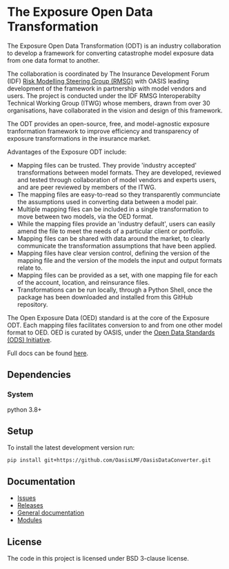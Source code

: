 # The Exposure Open Data Transformation

The Exposure Open Data Transformation (ODT) is an industry collaboration to develop a framework for converting catastrophe model exposure data from one data format to another. 

The collaboration is coordinated by The Insurance Development Forum (IDF) [Risk Modelling Steering Group (RMSG)](https://www.insdevforum.org/working-groups/rmsg/) with OASIS leading development of the framework in partnership with model vendors and users. 
The project is conducted under the IDF RMSG Interoperabilty Technical Working Group (ITWG) whose members, drawn from over 30 organisations, have collaborated in the vision and design of this framework. 

The ODT provides an open-source, free, and model-agnostic exposure tranformation framework to improve efficiency and transparency of exposure transformations in the insurance market.


Advantages of the Exposure ODT include:
* Mapping files can be trusted. They provide 'industry accepted' transformations between model formats. They are developed, reviewed and tested through collaboration of model vendors and experts users, and are peer reviewed by members of the ITWG. 
* The mapping files are easy-to-read so they transparently communciate the assumptions used in converting data between a model pair.
* Multiple mapping files can be included in a single transformation to move between two models, via the OED format.
* While the mapping files provide an 'industry default', users can easily amend the file to meet the needs of a particular client or portfolio.
* Mapping files can be shared with data around the market, to clearly communicate the transformation assumptions that have been applied.
* Mapping files have clear version control, defining the version of the mapping file and the version of the models the input and output formats relate to.
* Mapping files can be provided as a set, with one mapping file for each of the account, location, and reinsurance files.
* Transformations can be run locally, through a Python Shell, once the package has been downloaded and installed from this GitHub repository.

The Open Exposure Data (OED) standard is at the core of the Exposure ODT. Each mapping files facilitates conversion to and from one other model format to OED.
OED is curated by OASIS, under the [Open Data Standards (ODS) Initiative](https://oasislmf.org/open-data-standards).


Full docs can be found [here](https://oasislmf.github.io/OasisDataConverter/).


## Dependencies

### System

python 3.8+

## Setup

To install the latest development version run:

```
pip install git+https://github.com/OasisLMF/OasisDataConverter.git
```

## Documentation
* <a href="https://github.com/OasisLMF/OasisDataConverter/issues">Issues</a>
* <a href="https://github.com/OasisLMF/OasisDataConverter/releases">Releases</a>
* <a href="https://oasislmf.github.io/OasisDataConverter/">General documentation</a>
* <a href="https://oasislmf.github.io/OasisDataConverter/package/converter/index.html">Modules</a>

## License

The code in this project is licensed under BSD 3-clause license.
